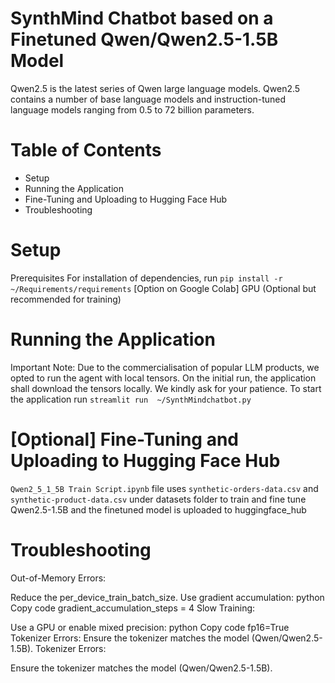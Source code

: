 # SynthMind Chatbot based on a Finetuned Qwen/Qwen2.5-1.5B Model
 
Qwen2.5 is the latest series of Qwen large language models. Qwen2.5 contains a number of base language models and instruction-tuned language models ranging from 0.5 to 72 billion parameters.
 
 
# Table of Contents
* Setup
* Running the Application
* Fine-Tuning and Uploading to Hugging Face Hub
* Troubleshooting
 
# Setup
Prerequisites
For installation of dependencies, run ```pip install -r ~/Requirements/requirements```
[Option on Google Colab] GPU (Optional but recommended for training)
 
 
# Running the Application
Important Note: Due to the commercialisation of popular LLM products, we opted to run the agent with local tensors. On the initial run, the application shall download the tensors locally. We kindly ask for your patience.
To start the application run ```streamlit run  ~/SynthMindchatbot.py```
 
 
# [Optional] Fine-Tuning and Uploading to Hugging Face Hub
```Qwen2_5_1_5B Train Script.ipynb``` file uses ```synthetic-orders-data.csv``` and ```synthetic-product-data.csv``` under datasets folder to train and fine tune Qwen2.5-1.5B and the finetuned model is uploaded to huggingface_hub
 
# Troubleshooting
Out-of-Memory Errors:
 
Reduce the per_device_train_batch_size.
Use gradient accumulation:
python
Copy code
gradient_accumulation_steps = 4
Slow Training:
 
Use a GPU or enable mixed precision:
python
Copy code
fp16=True
Tokenizer Errors:
Ensure the tokenizer matches the model (Qwen/Qwen2.5-1.5B).
Tokenizer Errors:

Ensure the tokenizer matches the model (Qwen/Qwen2.5-1.5B).
